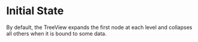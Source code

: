 Initial State
=============

By default, the TreeView expands the first node at each level and collapses all others when it is bound to some data.